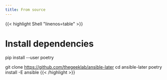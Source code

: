 ```yaml
---
title: From source
---
```


<!-- prettier-ignore-start -->
<!-- markdownlint-disable -->
<!-- spellchecker-disable -->
{{< highlight Shell "linenos=table" >}}
# Install dependencies
pip install --user poetry

git clone https://github.com/thegeeklab/ansible-later
cd ansible-later
poetry install -E ansible
{{< /highlight >}}
<!-- spellchecker-enable -->
<!-- markdownlint-restore -->
<!-- prettier-ignore-end -->
